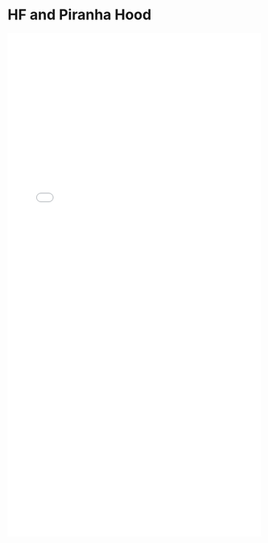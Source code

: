 # HF and Piranha Hood

<iframe 
src="/nanodocs/assets/pdfjs/web/viewer.html?file=/nanodocs/assets/pdfs/chem/Piranha_HF_Hood.pdf"
width="100%" 
height="1000px" 
style="border: none;">
</iframe>